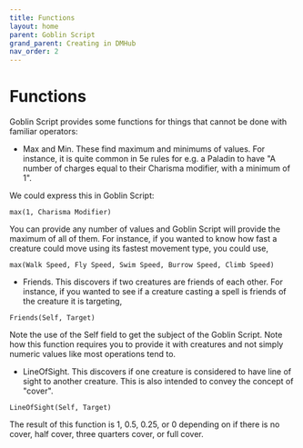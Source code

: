 ```yaml
---
title: Functions
layout: home
parent: Goblin Script
grand_parent: Creating in DMHub
nav_order: 2
---
```


# Functions

Goblin Script provides some functions for things that cannot be done with familiar operators:

- Max and Min. These find maximum and minimums of values. For instance, it is quite common in 5e rules for e.g. a Paladin to have "A number of charges equal to their Charisma modifier, with a minimum of 1".

We could express this in Goblin Script:

`max(1, Charisma Modifier)`

You can provide any number of values and Goblin Script will provide the maximum of all of them. For instance, if you wanted to know how fast a creature could move using its fastest movement type, you could use,

`max(Walk Speed, Fly Speed, Swim Speed, Burrow Speed, Climb Speed)`

- Friends. This discovers if two creatures are friends of each other. For instance, if you wanted to see if a creature casting a spell is friends of the creature it is targeting,

`Friends(Self, Target)`

Note the use of the Self field to get the subject of the Goblin Script. Note how this function requires you to provide it with creatures and not simply numeric values like most operations tend to.

- LineOfSight. This discovers if one creature is considered to have line of sight to another creature. This is also intended to convey the concept of "cover".

`LineOfSight(Self, Target)`

The result of this function is 1, 0.5, 0.25, or 0 depending on if there is no cover, half cover, three quarters cover, or full cover.